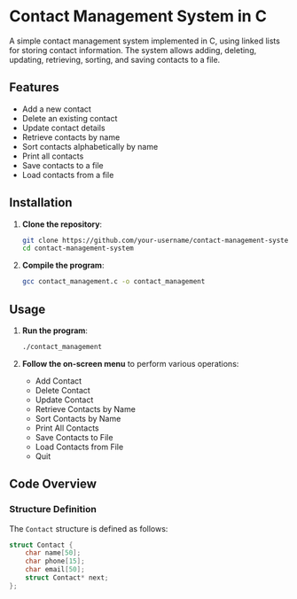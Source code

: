 # Contact Management System in C

A simple contact management system implemented in C, using linked lists for storing contact information. The system allows adding, deleting, updating, retrieving, sorting, and saving contacts to a file.

## Features

- Add a new contact
- Delete an existing contact
- Update contact details
- Retrieve contacts by name
- Sort contacts alphabetically by name
- Print all contacts
- Save contacts to a file
- Load contacts from a file

## Installation

1. **Clone the repository**:
    ```sh
    git clone https://github.com/your-username/contact-management-system.git
    cd contact-management-system
    ```

2. **Compile the program**:
    ```sh
    gcc contact_management.c -o contact_management
    ```

## Usage

1. **Run the program**:
    ```sh
    ./contact_management
    ```

2. **Follow the on-screen menu** to perform various operations:
    - Add Contact
    - Delete Contact
    - Update Contact
    - Retrieve Contacts by Name
    - Sort Contacts by Name
    - Print All Contacts
    - Save Contacts to File
    - Load Contacts from File
    - Quit

## Code Overview

### Structure Definition

The `Contact` structure is defined as follows:

```c
struct Contact {
    char name[50];
    char phone[15];
    char email[50];
    struct Contact* next;
};
